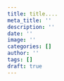 ```yaml
---
title: title....
meta_title: ''
description: ''
date: ''
image: ''
categories: []
author: ''
tags: []
draft: true
---
```

